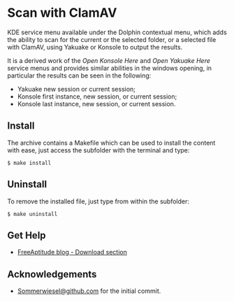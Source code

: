 # Scan with ClamAV

KDE service menu available under the Dolphin contextual menu, which adds the ability
to scan for the current or the selected folder, or a selected file with ClamAV, 
using Yakuake or Konsole to output the results.

It is a derived work of the *Open Konsole Here* and *Open Yakuake Here* service menus
and provides similar abilities in the windows opening, in particular the results can
be seen in the following:
- Yakuake new session or current session;
- Konsole first instance, new session, or current session;
- Konsole last instance, new session, or current session.

## Install

The archive contains a Makefile which can be used to install the content with ease,
just access the subfolder with the terminal and type:
```
$ make install
```

## Uninstall

To remove the installed file, just type from within the subfolder:
```
$ make uninstall
```

## Get Help

- [FreeAptitude blog - Download section](https://freeaptitude.altervista.org/downloads/scan-with-clamav.html)

## Acknowledgements

- Sommerwiesel@github.com for the initial commit.
